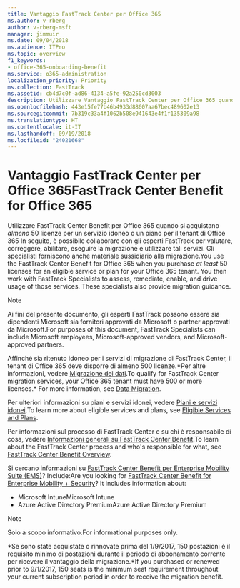 ```yaml
---
title: Vantaggio FastTrack Center per Office 365
ms.author: v-rberg
author: v-rberg-msft
manager: jimmuir
ms.date: 09/04/2018
ms.audience: ITPro
ms.topic: overview
f1_keywords:
- office-365-onboarding-benefit
ms.service: o365-administration
localization_priority: Priority
ms.collection: FastTrack
ms.assetid: cb4d7c0f-ad86-4134-a5fe-92a250cd3003
description: Utilizzare Vantaggio FastTrack Center per Office 365 quando si acquistano almeno 50 licenze per un servizio idoneo o un piano per il tenant di Office 365 In seguito, è possibile collaborare con gli esperti FastTrack per valutare, correggere, abilitare, eseguire la migrazione e utilizzare tali servizi. Gli specialisti forniscono anche guida alla migrazione.
ms.openlocfilehash: 443e15fe77b46b4933d88607aa67bec489602e13
ms.sourcegitcommit: 7b319c33a4f1062b508e941643e4f1f135309a98
ms.translationtype: HT
ms.contentlocale: it-IT
ms.lasthandoff: 09/19/2018
ms.locfileid: "24021668"
---
```

# <a name="fasttrack-center-benefit-for-office-365"></a><span data-ttu-id="73be9-105">Vantaggio FastTrack Center per Office 365</span><span class="sxs-lookup"><span data-stu-id="73be9-105">FastTrack Center Benefit for Office 365</span></span>

<span data-ttu-id="73be9-p102">Utilizzare FastTrack Center Benefit per Office 365 quando si acquistano *almeno* 50 licenze per un servizio idoneo o un piano per il tenant di Office 365 In seguito, è possibile collaborare con gli esperti FastTrack per valutare, correggere, abilitare, eseguire la migrazione e utilizzare tali servizi. Gli specialisti forniscono anche materiale sussidiario alla migrazione.</span><span class="sxs-lookup"><span data-stu-id="73be9-p102">You use the FastTrack Center Benefit for Office 365 when you purchase  *at least*  50 licenses for an eligible service or plan for your Office 365 tenant. You then work with FastTrack Specialists to assess, remediate, enable, and drive usage of those services. These specialists also provide migration guidance.</span></span> 
  
> [!NOTE]
> <span data-ttu-id="73be9-109">Ai fini del presente documento, gli esperti FastTrack possono essere sia dipendenti Microsoft sia fornitori approvati da Microsoft o partner approvati da Microsoft.</span><span class="sxs-lookup"><span data-stu-id="73be9-109">For purposes of this document, FastTrack Specialists can include Microsoft employees, Microsoft-approved vendors, and Microsoft-approved partners.</span></span> 
  
<span data-ttu-id="73be9-110">Affinché sia ritenuto idoneo per i servizi di migrazione di FastTrack Center, il tenant di Office 365 deve disporre di almeno 500 licenze.\*Per altre informazioni, vedere [Migrazione dei dati](data-migration.md).</span><span class="sxs-lookup"><span data-stu-id="73be9-110">To qualify for FastTrack Center migration services, your Office 365 tenant must have 500 or more licenses.\* For more information, see [Data Migration](data-migration.md).</span></span>
  
<span data-ttu-id="73be9-111">Per ulteriori informazioni su piani e servizi idonei, vedere [Piani e servizi idonei](eligible-services-and-plans.md).</span><span class="sxs-lookup"><span data-stu-id="73be9-111">To learn more about eligible services and plans, see [Eligible Services and Plans](eligible-services-and-plans.md).</span></span>
  
<span data-ttu-id="73be9-112">Per informazioni sul processo di FastTrack Center e su chi è responsabile di cosa, vedere [Informazioni generali su FastTrack Center Benefit](fasttrack-benefit-overview.md).</span><span class="sxs-lookup"><span data-stu-id="73be9-112">To learn about the FastTrack Center process and who's responsible for what, see [FastTrack Center Benefit Overview](fasttrack-benefit-overview.md).</span></span>
  
<span data-ttu-id="73be9-p103">Si cercano informazioni su [FastTrack Center Benefit per Enterprise Mobility Suite (EMS)](https://go.microsoft.com/fwlink/?linkid=2005312)? Include:</span><span class="sxs-lookup"><span data-stu-id="73be9-p103">Are you looking for [FastTrack Center Benefit for Enterprise Mobility + Security](https://go.microsoft.com/fwlink/?linkid=2005312)? It includes information about:</span></span>
  
- <span data-ttu-id="73be9-115">Microsoft Intune</span><span class="sxs-lookup"><span data-stu-id="73be9-115">Microsoft Intune</span></span>    
- <span data-ttu-id="73be9-116">Azure Active Directory Premium</span><span class="sxs-lookup"><span data-stu-id="73be9-116">Azure Active Directory Premium</span></span> 
    
> [!NOTE]
> <span data-ttu-id="73be9-117">Solo a scopo informativo.</span><span class="sxs-lookup"><span data-stu-id="73be9-117">For informational purposes only.</span></span> 
  
<span data-ttu-id="73be9-118">\*Se sono state acquistate o rinnovate prima del 1/9/2017, 150 postazioni è il requisito minimo di postazioni durante il periodo di abbonamento corrente per ricevere il vantaggio della migrazione.</span><span class="sxs-lookup"><span data-stu-id="73be9-118">\*If you purchased or renewed prior to 9/1/2017, 150 seats is the minimum seat requirement throughout your current subscription period in order to receive the migration benefit.</span></span>
  

 